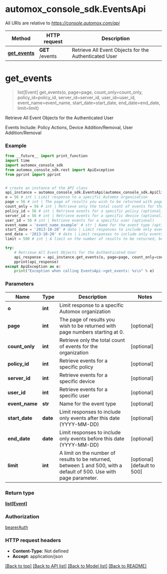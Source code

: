 # automox_console_sdk.EventsApi

All URIs are relative to *https://console.automox.com/api*

Method | HTTP request | Description
------------- | ------------- | -------------
[**get_events**](EventsApi.md#get_events) | **GET** /events | Retrieve All Event Objects for the Authenticated User

# **get_events**
> list[Event] get_events(o, page=page, count_only=count_only, policy_id=policy_id, server_id=server_id, user_id=user_id, event_name=event_name, start_date=start_date, end_date=end_date, limit=limit)

Retrieve All Event Objects for the Authenticated User

Events Include: Policy Actions, Device Addition/Removal, User Addition/Removal

### Example
```python
from __future__ import print_function
import time
import automox_console_sdk
from automox_console_sdk.rest import ApiException
from pprint import pprint


# create an instance of the API class
api_instance = automox_console_sdk.EventsApi(automox_console_sdk.ApiClient(configuration))
o = 56 # int | Limit response to a specific Automox organization
page = 56 # int | The page of results you wish to be returned with page numbers starting at 0. (optional)
count_only = 56 # int | Retrieve only the total count of events for the organization (optional)
policy_id = 56 # int | Retrieve events for a specific policy (optional)
server_id = 56 # int | Retrieve events for a specific device (optional)
user_id = 56 # int | Retrieve events for a specific user (optional)
event_name = 'event_name_example' # str | Name for the event type (optional)
start_date = '2013-10-20' # date | Limit responses to include only events after this date (YYYY-MM-DD) (optional)
end_date = '2013-10-20' # date | Limit responses to include only events before this date (YYYY-MM-DD) (optional)
limit = 500 # int | A limit on the number of results to be returned, between 1 and 500, with a default of 500. Use with page parameter. (optional) (default to 500)

try:
    # Retrieve All Event Objects for the Authenticated User
    api_response = api_instance.get_events(o, page=page, count_only=count_only, policy_id=policy_id, server_id=server_id, user_id=user_id, event_name=event_name, start_date=start_date, end_date=end_date, limit=limit)
    pprint(api_response)
except ApiException as e:
    print("Exception when calling EventsApi->get_events: %s\n" % e)
```

### Parameters

Name | Type | Description  | Notes
------------- | ------------- | ------------- | -------------
 **o** | **int**| Limit response to a specific Automox organization | 
 **page** | **int**| The page of results you wish to be returned with page numbers starting at 0. | [optional] 
 **count_only** | **int**| Retrieve only the total count of events for the organization | [optional] 
 **policy_id** | **int**| Retrieve events for a specific policy | [optional] 
 **server_id** | **int**| Retrieve events for a specific device | [optional] 
 **user_id** | **int**| Retrieve events for a specific user | [optional] 
 **event_name** | **str**| Name for the event type | [optional] 
 **start_date** | **date**| Limit responses to include only events after this date (YYYY-MM-DD) | [optional] 
 **end_date** | **date**| Limit responses to include only events before this date (YYYY-MM-DD) | [optional] 
 **limit** | **int**| A limit on the number of results to be returned, between 1 and 500, with a default of 500. Use with page parameter. | [optional] [default to 500]

### Return type

[**list[Event]**](Event.md)

### Authorization

[bearerAuth](../README.md#bearerAuth)

### HTTP request headers

 - **Content-Type**: Not defined
 - **Accept**: application/json

[[Back to top]](#) [[Back to API list]](../README.md#documentation-for-api-endpoints) [[Back to Model list]](./README.md#documentation-for-models) [[Back to README]](../README.md)

